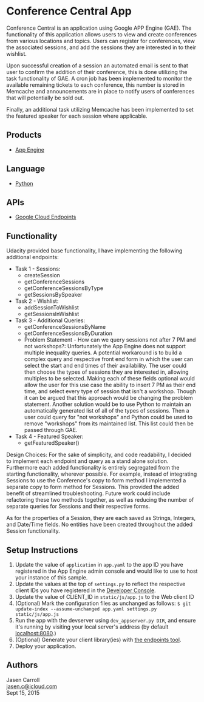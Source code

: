 # Conference Central App

Conference Central is an application using Google APP Engine (GAE). The functionality of this application allows users to view and create conferences from various locations and topics. Users can register for conferences, view the associated sessions, and add the sessions they are interested in to their wishlist.

Upon successful creation of a session an automated email is sent to that user to confirm the addition of their conference, this is done utilizing the task functionality of GAE. A cron job has been implemented to monitor the available remaining tickets to each conference, this number is stored in Memcache and announcements are in place to notify users of conferences that will potentially be sold out.

Finally, an additional task utilizing Memcache has been implemented to set the featured speaker for each session where applicable.

## Products
- [App Engine][1]

## Language
- [Python][2]

## APIs
- [Google Cloud Endpoints][3]

## Functionality

Udacity provided base functionality, I have implementing the following additional endpoints:

* Task 1 - Sessions:
  * createSession
  * getConferenceSessions
  * getConferenceSessionsByType
  * getSessionsBySpeaker
* Task 2 - Wishlist:
  * addSessionToWishlist
  * getSessionsInWishlist
* Task 3 - Additional Queries:
  * getConferenceSessionsByName
  * getConferenceSessionsByDuration
  * Problem Statement - How can we query sessions not after 7 PM and not workshops?: Unfortunately the App Engine does not support multiple inequality queries. A potential workaround is to build a complex query and respective front end form in which the user can select the start and end times of their availability. The user could then choose the types of sessions they are interested in, allowing multiples to be selected. Making each of these fields optional would allow the user for this use case the ability to insert 7 PM as their end time, and select every type of session that isn't a workshop. Though it can be argued that this approach would be changing the problem statement. Another solution would be to use Python to maintain an automatically generated list of all of the types of sessions. Then a user could query for "not workshops" and Python could be used to remove "workshops" from its maintained list. This list could then be passed through GAE.
* Task 4 - Featured Speaker:
  * getFeaturedSpeaker()  

Design Choices:
For the sake of simplicity, and code readability, I decided to implement each endpoint and query as a stand alone solution. Furthermore each added functionality is entirely segregated from the starting functionality, wherever possible. For example, instead of integrating Sessions to use the Conference's copy to form method I implemented a separate copy to form method for Sessions. This provided the added benefit of streamlined troubleshooting. Future work could include refactoring these two methods together, as well as reducing the number of separate queries for Sessions and their respective forms.

As for the properties of a Session, they are each saved as Strings, Integers, and Date/Time fields. No entities have been created throughout the added Session functionality.

## Setup Instructions
1. Update the value of `application` in `app.yaml` to the app ID you
   have registered in the App Engine admin console and would like to use to host
   your instance of this sample.
2. Update the values at the top of `settings.py` to
   reflect the respective client IDs you have registered in the
   [Developer Console][4].
3. Update the value of CLIENT_ID in `static/js/app.js` to the Web client ID
4. (Optional) Mark the configuration files as unchanged as follows:
   `$ git update-index --assume-unchanged app.yaml settings.py static/js/app.js`
5. Run the app with the devserver using `dev_appserver.py DIR`, and ensure it's running by visiting your local server's address (by default [localhost:8080][5].)
6. (Optional) Generate your client library(ies) with [the endpoints tool][6].
7. Deploy your application.

## Authors

Jasen Carroll  
jasen.c@icloud.com  
Sept 15, 2015  


[1]: https://developers.google.com/appengine
[2]: http://python.org
[3]: https://developers.google.com/appengine/docs/python/endpoints/
[4]: https://console.developers.google.com/
[5]: https://localhost:8080/
[6]: https://developers.google.com/appengine/docs/python/endpoints/endpoints_tool
